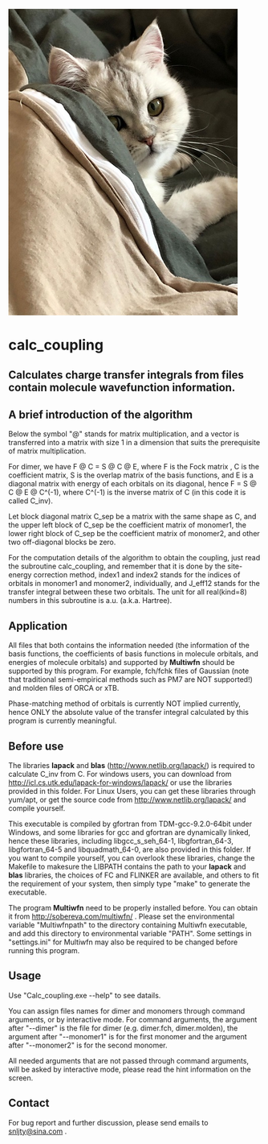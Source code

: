![neko](neko.jpg)

# calc_coupling

## Calculates charge transfer integrals from files contain molecule wavefunction information.



## A brief introduction of the algorithm

Below the symbol "@" stands for matrix multiplication, and a vector is transferred into a matrix with size 1 in a dimension that suits the prerequisite of matrix multiplication.

For dimer, we have F @ C = S @ C @ E, where F is the Fock matrix , C is the coefficient matrix, S is the overlap matrix of the basis functions, and E is a diagonal matrix with energy of each orbitals on its diagonal, hence F = S @ C @ E @ C^(-1), where C^(-1) is the inverse matrix of C (in this code it is called C_inv).

Let block diagonal matrix C_sep be a matrix with the same shape as C, and the upper left block of C_sep be the coefficient matrix of monomer1, the lower right block of C_sep be the coefficient matrix of monomer2, and other two off-diagonal blocks be zero. 

For the computation details of the algorithm to obtain the coupling, just read the subroutine calc_coupling, and remember that it is done by the site-energy correction method, index1 and index2 stands for the indices of orbitals in monomer1 and monomer2, individually, and J_eff12 stands for the transfer integral between these two orbitals. The unit for all real(kind=8) numbers in this subroutine is a.u. (a.k.a. Hartree).



## Application

All files that both contains the information needed (the information of the basis functions, the coefficients of basis functions in molecule orbitals, and energies of molecule orbitals) and supported by **Multiwfn** should be supported by this program.  For example, fch/fchk files of Gaussian (note that traditional semi-empirical methods such as PM7 are NOT supported!) and molden files of ORCA or xTB.

Phase-matching method of orbitals is currently NOT implied currently, hence ONLY the absolute value of the transfer integral calculated by this program is currently meaningful.

## Before use

The libraries **lapack** and **blas** (http://www.netlib.org/lapack/) is required to calculate C_inv from C. For windows users, you can download from http://icl.cs.utk.edu/lapack-for-windows/lapack/ or use the libraries provided in this folder. For Linux Users, you can get these libraries through yum/apt, or get the source code from http://www.netlib.org/lapack/ and compile yourself.

This executable is compiled by gfortran from TDM-gcc-9.2.0-64bit under Windows, and some libraries for gcc and gfortran are dynamically linked, hence these libraries, including libgcc_s_seh_64-1, libgfortran_64-3, libgfortran_64-5 and libquadmath_64-0, are also provided in this folder. If you want to compile yourself, you can overlook these libraries, change the Makefile to makesure the LIBPATH contains the path to your **lapack** and **blas** libraries, the choices of FC and FLINKER are available, and others to fit the requirement of your system, then simply type "make" to generate the executable.

The program **Multiwfn** need to be properly installed before. You can obtain it from http://sobereva.com/multiwfn/ . Please set the environmental variable "Multiwfnpath" to the directory containing Multiwfn executable, and add this directory to environmental variable "PATH". Some settings in "settings.ini" for Multiwfn may also be required to  be changed before running this program.

## Usage

Use "Calc_coupling.exe --help" to see datails.

You can assign files names for dimer and monomers through command arguments, or by interactive mode. For command arguments, the argument after "--dimer" is the file for dimer (e.g. dimer.fch, dimer.molden), the argument after "--monomer1" is for the first monomer and the argument after "--monomer2" is for the second monomer.

All needed arguments that are not passed through command arguments, will be asked by interactive mode, please read the hint information on the screen.

## Contact

For bug report and further discussion, please send emails to snljty@sina.com .